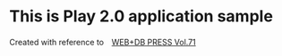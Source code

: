 This is Play 2.0 application sample
=====================================

Created with reference to　[WEB+DB PRESS Vol.71](http://gihyo.jp/magazine/wdpress/archive/2012/vol71)

